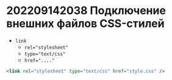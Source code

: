 # 202209142038 Подключение внешних файлов CSS-стилей

- `link`
    - `rel="stylesheet"`
    - `type="text/css"`
    - `href="...."`

```html
<link rel="stylesheet" type="text/css" href="style.css" />
```
